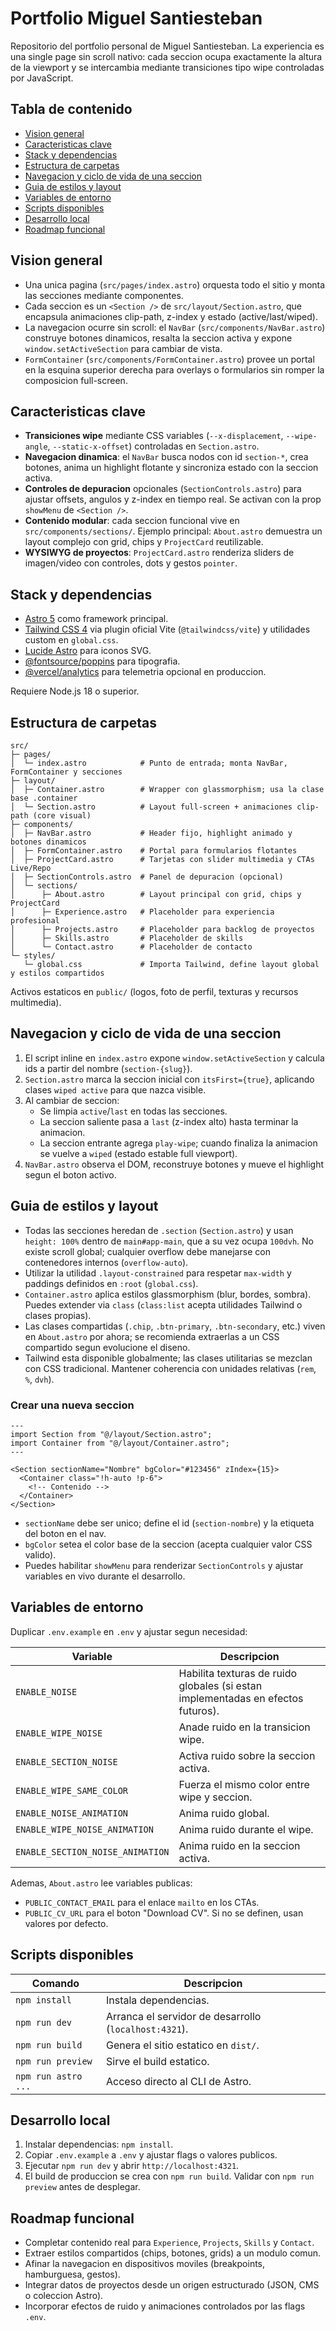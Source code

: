 # Portfolio Miguel Santiesteban

Repositorio del portfolio personal de Miguel Santiesteban. La experiencia es una single page sin scroll nativo: cada seccion ocupa exactamente la altura de la viewport y se intercambia mediante transiciones tipo wipe controladas por JavaScript.

## Tabla de contenido
- [Vision general](#vision-general)
- [Caracteristicas clave](#caracteristicas-clave)
- [Stack y dependencias](#stack-y-dependencias)
- [Estructura de carpetas](#estructura-de-carpetas)
- [Navegacion y ciclo de vida de una seccion](#navegacion-y-ciclo-de-vida-de-una-seccion)
- [Guia de estilos y layout](#guia-de-estilos-y-layout)
- [Variables de entorno](#variables-de-entorno)
- [Scripts disponibles](#scripts-disponibles)
- [Desarrollo local](#desarrollo-local)
- [Roadmap funcional](#roadmap-funcional)

## Vision general
- Una unica pagina (`src/pages/index.astro`) orquesta todo el sitio y monta las secciones mediante componentes.
- Cada seccion es un `<Section />` de `src/layout/Section.astro`, que encapsula animaciones clip-path, z-index y estado (active/last/wiped).
- La navegacion ocurre sin scroll: el `NavBar` (`src/components/NavBar.astro`) construye botones dinamicos, resalta la seccion activa y expone `window.setActiveSection` para cambiar de vista.
- `FormContainer` (`src/components/FormContainer.astro`) provee un portal en la esquina superior derecha para overlays o formularios sin romper la composicion full-screen.

## Caracteristicas clave
- **Transiciones wipe** mediante CSS variables (`--x-displacement`, `--wipe-angle`, `--static-x-offset`) controladas en `Section.astro`.
- **Navegacion dinamica**: el `NavBar` busca nodos con id `section-*`, crea botones, anima un highlight flotante y sincroniza estado con la seccion activa.
- **Controles de depuracion** opcionales (`SectionControls.astro`) para ajustar offsets, angulos y z-index en tiempo real. Se activan con la prop `showMenu` de `<Section />`.
- **Contenido modular**: cada seccion funcional vive en `src/components/sections/`. Ejemplo principal: `About.astro` demuestra un layout complejo con grid, chips y `ProjectCard` reutilizable.
- **WYSIWYG de proyectos**: `ProjectCard.astro` renderiza sliders de imagen/video con controles, dots y gestos `pointer`.

## Stack y dependencias
- [Astro 5](https://astro.build/) como framework principal.
- [Tailwind CSS 4](https://tailwindcss.com/) via plugin oficial Vite (`@tailwindcss/vite`) y utilidades custom en `global.css`.
- [Lucide Astro](https://www.npmjs.com/package/lucide-astro) para iconos SVG.
- [@fontsource/poppins](https://fontsource.org/fonts/poppins) para tipografia.
- [@vercel/analytics](https://vercel.com/docs/analytics) para telemetria opcional en produccion.

Requiere Node.js 18 o superior.

## Estructura de carpetas
```
src/
├─ pages/
│  └─ index.astro            # Punto de entrada; monta NavBar, FormContainer y secciones
├─ layout/
│  ├─ Container.astro        # Wrapper con glassmorphism; usa la clase base .container
│  └─ Section.astro          # Layout full-screen + animaciones clip-path (core visual)
├─ components/
│  ├─ NavBar.astro           # Header fijo, highlight animado y botones dinamicos
│  ├─ FormContainer.astro    # Portal para formularios flotantes
│  ├─ ProjectCard.astro      # Tarjetas con slider multimedia y CTAs Live/Repo
│  ├─ SectionControls.astro  # Panel de depuracion (opcional)
│  └─ sections/
│      ├─ About.astro        # Layout principal con grid, chips y ProjectCard
│      ├─ Experience.astro   # Placeholder para experiencia profesional
│      ├─ Projects.astro     # Placeholder para backlog de proyectos
│      ├─ Skills.astro       # Placeholder de skills
│      └─ Contact.astro      # Placeholder de contacto
└─ styles/
   └─ global.css             # Importa Tailwind, define layout global y estilos compartidos
```

Activos estaticos en `public/` (logos, foto de perfil, texturas y recursos multimedia).

## Navegacion y ciclo de vida de una seccion
1. El script inline en `index.astro` expone `window.setActiveSection` y calcula ids a partir del nombre (`section-{slug}`).
2. `Section.astro` marca la seccion inicial con `itsFirst={true}`, aplicando clases `wiped active` para que nazca visible.
3. Al cambiar de seccion:
   - Se limpia `active`/`last` en todas las secciones.
   - La seccion saliente pasa a `last` (z-index alto) hasta terminar la animacion.
   - La seccion entrante agrega `play-wipe`; cuando finaliza la animacion se vuelve a `wiped` (estado estable full viewport).
4. `NavBar.astro` observa el DOM, reconstruye botones y mueve el highlight segun el boton activo.

## Guia de estilos y layout
- Todas las secciones heredan de `.section` (`Section.astro`) y usan `height: 100%` dentro de `main#app-main`, que a su vez ocupa `100dvh`. No existe scroll global; cualquier overflow debe manejarse con contenedores internos (`overflow-auto`).
- Utilizar la utilidad `.layout-constrained` para respetar `max-width` y paddings definidos en `:root` (`global.css`).
- `Container.astro` aplica estilos glassmorphism (blur, bordes, sombra). Puedes extender via `class` (`class:list` acepta utilidades Tailwind o clases propias).
- Las clases compartidas (`.chip`, `.btn-primary`, `.btn-secondary`, etc.) viven en `About.astro` por ahora; se recomienda extraerlas a un CSS compartido segun evolucione el diseno.
- Tailwind esta disponible globalmente; las clases utilitarias se mezclan con CSS tradicional. Mantener coherencia con unidades relativas (`rem`, `%`, `dvh`).

### Crear una nueva seccion
```astro
---
import Section from "@/layout/Section.astro";
import Container from "@/layout/Container.astro";
---

<Section sectionName="Nombre" bgColor="#123456" zIndex={15}>
  <Container class="!h-auto !p-6">
    <!-- Contenido -->
  </Container>
</Section>
```
- `sectionName` debe ser unico; define el id (`section-nombre`) y la etiqueta del boton en el nav.
- `bgColor` setea el color base de la seccion (acepta cualquier valor CSS valido).
- Puedes habilitar `showMenu` para renderizar `SectionControls` y ajustar variables en vivo durante el desarrollo.

## Variables de entorno
Duplicar `.env.example` en `.env` y ajustar segun necesidad:

| Variable | Descripcion |
| --- | --- |
| `ENABLE_NOISE` | Habilita texturas de ruido globales (si estan implementadas en efectos futuros). |
| `ENABLE_WIPE_NOISE` | Anade ruido en la transicion wipe. |
| `ENABLE_SECTION_NOISE` | Activa ruido sobre la seccion activa. |
| `ENABLE_WIPE_SAME_COLOR` | Fuerza el mismo color entre wipe y seccion. |
| `ENABLE_NOISE_ANIMATION` | Anima ruido global. |
| `ENABLE_WIPE_NOISE_ANIMATION` | Anima ruido durante el wipe. |
| `ENABLE_SECTION_NOISE_ANIMATION` | Anima ruido en la seccion activa. |

Ademas, `About.astro` lee variables publicas:
- `PUBLIC_CONTACT_EMAIL` para el enlace `mailto` en los CTAs.
- `PUBLIC_CV_URL` para el boton "Download CV".
Si no se definen, usan valores por defecto.

## Scripts disponibles
| Comando | Descripcion |
| --- | --- |
| `npm install` | Instala dependencias. |
| `npm run dev` | Arranca el servidor de desarrollo (`localhost:4321`). |
| `npm run build` | Genera el sitio estatico en `dist/`. |
| `npm run preview` | Sirve el build estatico. |
| `npm run astro ...` | Acceso directo al CLI de Astro. |

## Desarrollo local
1. Instalar dependencias: `npm install`.
2. Copiar `.env.example` a `.env` y ajustar flags o valores publicos.
3. Ejecutar `npm run dev` y abrir `http://localhost:4321`.
4. El build de produccion se crea con `npm run build`. Validar con `npm run preview` antes de desplegar.

## Roadmap funcional
- Completar contenido real para `Experience`, `Projects`, `Skills` y `Contact`.
- Extraer estilos compartidos (chips, botones, grids) a un modulo comun.
- Afinar la navegacion en dispositivos moviles (breakpoints, hamburguesa, gestos).
- Integrar datos de proyectos desde un origen estructurado (JSON, CMS o coleccion Astro).
- Incorporar efectos de ruido y animaciones controlados por las flags `.env`.
